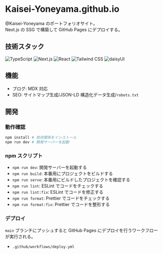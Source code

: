 # Kaisei-Yoneyama.github.io

@​Kaisei-Yoneyama のポートフォリオサイト。  
Next.js の SSG で構築して GitHub Pages にデプロイする。

## 技術スタック

![TypeScript](https://img.shields.io/badge/TypeScript-5.8.3-3178C6?style=for-the-badge&logo=typescript) ![Next.js](https://img.shields.io/badge/Next.js-15.4.2-000000?style=for-the-badge&logo=nextdotjs) ![React](https://img.shields.io/badge/React-19.1.0-61DAFB?style=for-the-badge&logo=react) ![Tailwind CSS](https://img.shields.io/badge/Tailwind_CSS-4.1.11-06B6D4?style=for-the-badge&logo=tailwindcss) ![daisyUI](https://img.shields.io/badge/DaisyUI-5.0.46-5A0EF8?style=for-the-badge&logo=daisyui)

## 機能

- ブログ: MDX 対応
- SEO: サイトマップ生成/JSON-LD 構造化データ生成/`robots.txt`

## 開発

### 動作確認

```bash
npm install # 依存関係をインストール
npm run dev # 開発サーバーを起動
```

### npm スクリプト

- `npm run dev`: 開発サーバーを起動する
- `npm run build`: 本番用にプロジェクトをビルドする
- `npm run serve`: 本番用にビルドしたプロジェクトを確認する
- `npm run lint`: ESLint でコードをチェックする
- `npm run lint:fix`: ESLint でコードを修正する
- `npm run format`: Prettier でコードをチェックする
- `npm run format:fix`: Prettier でコードを整形する

### デプロイ

`main` ブランチにプッシュすると GitHub Pages にデプロイを行うワークフローが実行される。

- `.github/workflows/deploy.yml`
